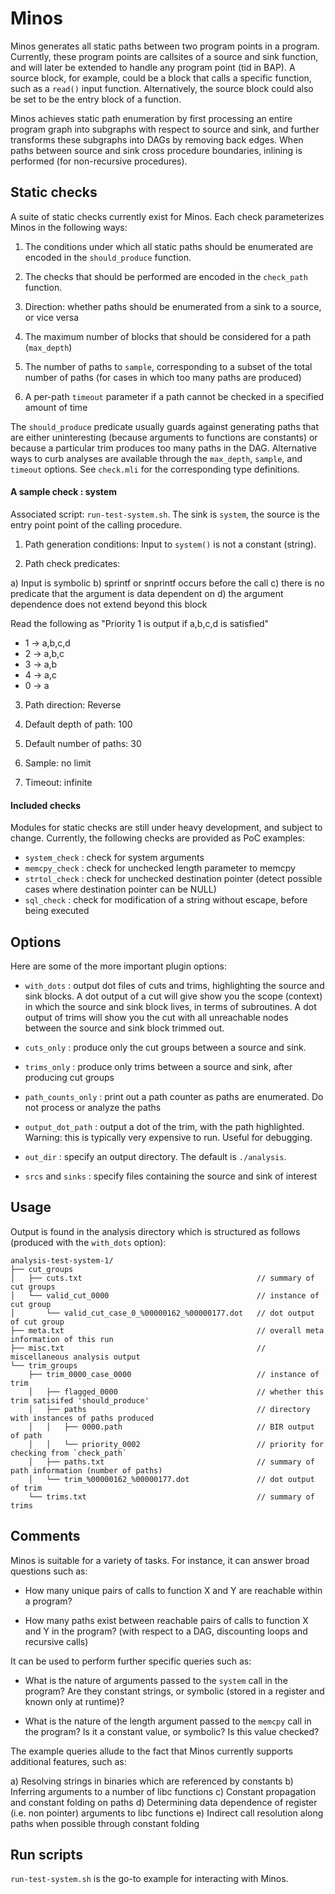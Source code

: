 # Minos

Minos generates all static paths between two program points in a program.
Currently, these program points are callsites of a source and sink function,
and will later be extended to handle any program point (tid in BAP).
A source block, for example, could be a block that calls a specific function,
such as a `read()` input function. Alternatively, the source block could also
be set to be the entry block of a function.

Minos achieves static path enumeration by first processing an entire program
graph into subgraphs with respect to source and sink, and further transforms
these subgraphs into DAGs by removing back edges. When paths between source
and sink cross procedure boundaries, inlining is performed (for non-recursive
procedures).

## Static checks

A suite of static checks currently exist for Minos. Each check parameterizes
Minos in the following ways:

1. The conditions under which all static paths should be enumerated are encoded in
the `should_produce` function.

2. The checks that should be performed are encoded in the `check_path` function.

3. Direction: whether paths should be enumerated from a sink to a source, or
   vice versa

4. The maximum number of blocks that should be considered for a path (`max_depth`)

5. The number of paths to `sample`, corresponding to a subset of the total number of paths (for cases in which too many paths are produced)

6. A per-path `timeout` parameter if a path cannot be checked in a specified amount of time

The `should_produce` predicate usually guards against generating paths that
are either uninteresting (because arguments to functions are constants) or
because a particular trim produces too many paths in the DAG. Alternative ways
to curb analyses are available through the `max_depth`, `sample`, and `timeout` options.
See `check.mli` for the corresponding type definitions.

#### A sample check : system

Associated script: `run-test-system.sh`. The sink is `system`, the source is
the entry point point of the calling procedure.

1. Path generation conditions: Input to `system()` is not a constant (string).

2. Path check predicates:

a) Input is symbolic
b) sprintf or snprintf occurs before the call
c) there is no predicate that the argument is data dependent on
d) the argument dependence does not extend beyond this block

Read the following as "Priority 1 is output if a,b,c,d is satisfied"

* 1 -> a,b,c,d
* 2 -> a,b,c
* 3 -> a,b
* 4 -> a,c
* 0 -> a

3. Path direction: Reverse

4. Default depth of path: 100

5. Default number of paths: 30

6. Sample: no limit

7. Timeout: infinite

#### Included checks

Modules for static checks are still under heavy development, and subject to change.
Currently, the following checks are provided as PoC examples:

* `system_check` : check for system arguments
* `memcpy_check` : check for unchecked length parameter to memcpy
* `strtol_check` : check for unchecked destination pointer (detect possible cases where destination pointer can be NULL)
* `sql_check`    : check for modification of a string without escape, before being executed

## Options

Here are some of the more important plugin options:

* `with_dots` : output dot files of cuts and trims, highlighting the
source and sink blocks. A dot output of a cut will give show you the scope
(context) in which the source and sink block lives, in terms of subroutines. A dot output
of trims will show you the cut with all unreachable nodes between the source and sink
block trimmed out.

* `cuts_only` : produce only the cut groups between a source and sink.

* `trims_only` : produce only trims between a source and sink, after producing cut groups

* `path_counts_only` : print out a path counter as paths are enumerated. Do not process
or analyze the paths

* `output_dot_path` : output a dot of the trim, with the path highlighted. Warning:
this is typically very expensive to run. Useful for debugging.

* `out_dir` : specify an output directory. The default is `./analysis`.

* `srcs` and `sinks` : specify files containing the source and sink of interest

## Usage

Output is found in the analysis directory which is structured as follows
(produced with the `with_dots` option):

```
analysis-test-system-1/
├── cut_groups
│   ├── cuts.txt                                       // summary of cut groups
│   └── valid_cut_0000                                 // instance of cut group
│       └── valid_cut_case_0_%00000162_%00000177.dot   // dot output of cut group
├── meta.txt                                           // overall meta information of this run
├── misc.txt                                           // miscellaneous analysis output
└── trim_groups
    ├── trim_0000_case_0000                            // instance of trim
    │   ├── flagged_0000                               // whether this trim satisifed 'should_produce'
    │   ├── paths                                      // directory with instances of paths produced
    │   │   ├── 0000.path                              // BIR output of path
    │   │   └── priority_0002                          // priority for checking from `check_path`
    │   ├── paths.txt                                  // summary of path information (number of paths)
    │   └── trim_%00000162_%00000177.dot               // dot output of trim
    └── trims.txt                                      // summary of trims
```

## Comments

Minos is suitable for a variety of tasks. For instance, it can answer broad
questions such as:

* How many unique pairs of calls to function X and Y are reachable within a program?

* How many paths exist between reachable pairs of calls to function X and Y in the program? (with respect to a DAG, discounting loops and recursive calls)

It can be used to perform further specific queries such as:

* What is the nature of arguments passed to the `system` call in the program? Are they
  constant strings, or symbolic (stored in a register and known only at runtime)?

* What is the nature of the length argument passed to the `memcpy` call in the program?
Is it a constant value, or symbolic? Is this value checked?

The example queries allude to the fact that Minos currently supports additional
features, such as:

a) Resolving strings in binaries which are referenced by constants
b) Inferring arguments to a number of libc functions
c) Constant propagation and constant folding on paths
d) Determining data dependence of register (i.e. non pointer) arguments to libc
functions
e) Indirect call resolution along paths when possible through constant folding

## Run scripts

`run-test-system.sh` is the go-to example for interacting with Minos.

